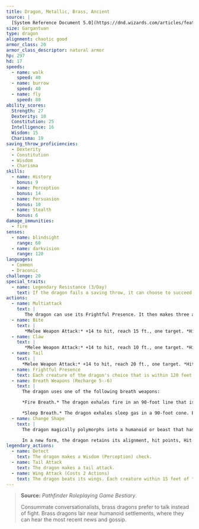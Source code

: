 ```yaml
---
title: Dragon, Metallic, Brass, Ancient
source: |
  [System Reference Document 5.0](https://dnd.wizards.com/articles/features/systems-reference-document-srd)
size: Gargantuan
type: dragon
alignment: chaotic good
armor_class: 20
armor_class_descriptor: natural armor
hp: 297
hd: 17
speeds:
  - name: walk
    speed: 40
  - name: burrow
    speed: 40
  - name: fly
    speed: 80
ability_scores:
  Strength: 27
  Dexterity: 10
  Constitution: 25
  Intelligence: 16
  Wisdom: 15
  Charisma: 19
saving_throw_proficiencies:
  - Dexterity
  - Constitution
  - Wisdom
  - Charisma
skills:
  - name: History
    bonus: 9
  - name: Perception
    bonus: 14
  - name: Persuasion
    bonus: 10
  - name: Stealth
    bonus: 6
damage_immunities:
  - fire
senses:
  - name: blindsight
    range: 60
  - name: darkvision
    range: 120
languages:
  - Common
  - Draconic
challenge: 20
special_traits:
  - name: Legendary Resistance (3/Day)
    text: If the dragon fails a saving throw, it can choose to succeed instead.
actions:
  - name: Multiattack
    text: |
       The dragon can use its Frightful Presence. It then makes three attacks: one with its bite and two with its claws.
  - name: Bite
    text: |
       *Melee Weapon Attack:* +14 to hit, reach 15 ft., one target. *Hit:* 19 (2d10 + 8) piercing damage.
  - name: Claw
    text: |
       *Melee Weapon Attack:* +14 to hit, reach 10 ft., one target. *Hit:* 15 (2d6 + 8) slashing damage.
  - name: Tail
    text: |
      *Melee Weapon Attack:* +14 to hit, reach 20 ft., one target. *Hit:* 17 (2d8 + 8) bludgeoning damage.
  - name: Frightful Presence
    text: Each creature of the dragon's choice that is within 120 feet of the dragon and aware of it must succeed on a DC 18 Wisdom saving throw or become frightened for 1 minute. A creature can repeat the saving throw at the end of each of its turns, ending the effect on itself on a success. If a creature's saving throw is successful or the effect ends for it, the creature is immune to the dragon's Frightful Presence for the next 24 hours.
  - name: Breath Weapons (Recharge 5--6)
    text: |
      The dragon uses one of the following breath weapons:

      *Fire Breath.* The dragon exhales fire in an 90-foot line that is 10 feet wide. Each creature in that line must make a DC 21 Dexterity saving throw, taking 56 (16d6) fire damage on a failed save, or half as much damage on a successful one.

      *Sleep Breath.* The dragon exhales sleep gas in a 90-foot cone. Each creature in that area must succeed on a DC 21 Constitution saving throw or fall unconscious for 10 minutes. This effect ends for a creature if the creature takes damage or someone uses an action to wake it.
  - name: Change Shape
    text: |
      The dragon magically polymorphs into a humanoid or beast that has a challenge rating no higher than its own, or back into its true form. It reverts to its true form if it dies. Any equipment it is wearing or carrying is absorbed or borne by the new form (the dragon's choice).

      In a new form, the dragon retains its alignment, hit points, Hit Dice, ability to speak, proficiencies, Legendary Resistance, lair actions, and Intelligence, Wisdom, and Charisma scores, as well as this action. Its statistics and capabilities are otherwise replaced by those of the new form, except any class features or legendary actions of that form.
legendary_actions:
  - name: Detect
    text: The dragon makes a Wisdom (Perception) check.
  - name: Tail Attack
    text: The dragon makes a tail attack.
  - name: Wing Attack (Costs 2 Actions)
    text: The dragon beats its wings. Each creature within 15 feet of the dragon must succeed on a DC 22 Dexterity saving throw or take 15 (2d6 + 8) bludgeoning damage and be knocked prone. The dragon can then fly up to half its flying speed.
---
```


> **Source:** *Pathfinder Roleplaying Game Bestiary*.
>
> Consummate conversationalists, brass dragons prefer to talk instead of fight. Brass dragons lair near humanoid settlements, where they can hear the most recent news and gossip.
